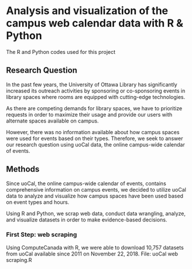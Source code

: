 # Analysis and visualization of the campus web calendar data with R & Python

The R and Python codes used for this project

## Research Question

In the past few years, the University of Ottawa Library has significantly increased its outreach activities by sponsoring or co-sponsoring events in library spaces where rooms are equipped with cutting-edge technologies.

As there are competing demands for library spaces, we have to prioritize requests in order to maximize their usage and provide our users with alternate spaces available on campus.

However, there was no information available about how campus spaces were used for events based on their types. Therefore, we seek to answer our research question using uoCal data, the online campus-wide calendar of events.

## Methods

Since uoCal, the online campus-wide calendar of events, contains comprehensive information on campus events, we decided to utilize uoCal data to analyze and visualize how campus spaces have been used based on event types and hours.

Using R and Python, we scrap web data, conduct data wrangling, analyze, and visualize datasets in order to make evidence-based decisions.

### First Step: web scraping

Using ComputeCanada with R, we were able to download 10,757 datasets from uoCal available since 2011 on November 22, 2018.
File: uoCal web scraping.R
